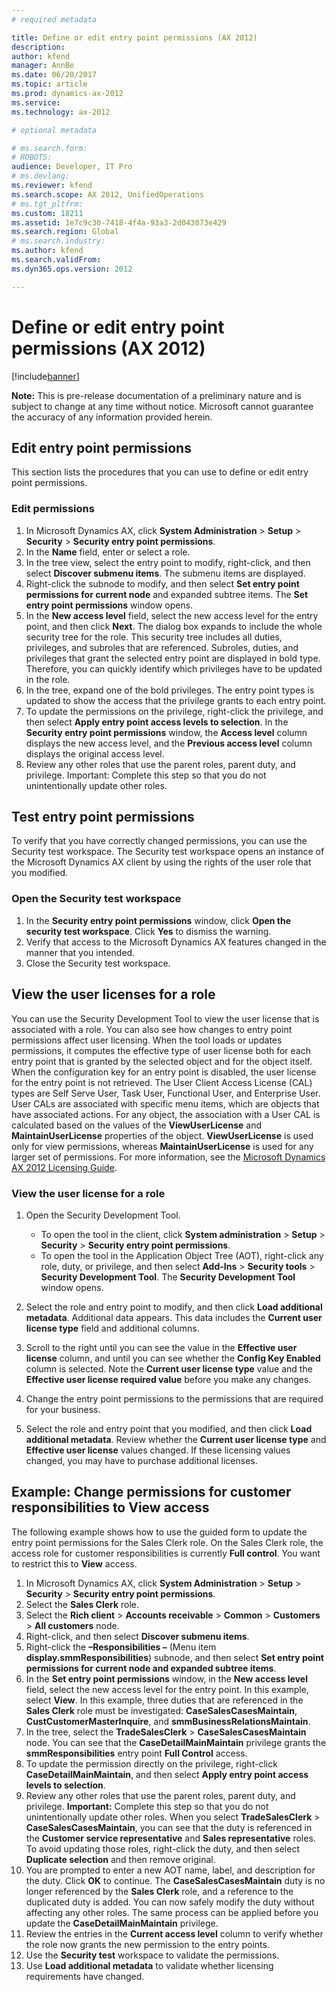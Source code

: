 ```yaml
---
# required metadata

title: Define or edit entry point permissions (AX 2012)
description: 
author: kfend
manager: AnnBe
ms.date: 06/20/2017
ms.topic: article
ms.prod: dynamics-ax-2012 
ms.service: 
ms.technology: ax-2012

# optional metadata

# ms.search.form: 
# ROBOTS: 
audience: Developer, IT Pro
# ms.devlang: 
ms.reviewer: kfend
ms.search.scope: AX 2012, UnifiedOperations
# ms.tgt_pltfrm: 
ms.custom: 18211
ms.assetid: 1e7c9c30-7418-4f4a-93a3-2d043073e429
ms.search.region: Global
# ms.search.industry: 
ms.author: kfend
ms.search.validFrom: 
ms.dyn365.ops.version: 2012

---
```


# Define or edit entry point permissions (AX 2012)

[!include[banner](../../includes/banner.md)]




**Note:** This is pre-release documentation of a preliminary nature and is subject to change at any time without notice. Microsoft cannot guarantee the accuracy of any information provided herein.

## Edit entry point permissions
This section lists the procedures that you can use to define or edit entry point permissions.

### Edit permissions

1.  In Microsoft Dynamics AX, click **System Administration** &gt; **Setup** &gt; **Security** &gt; **Security entry point permissions**.
2.  In the **Name** field, enter or select a role.
3.  In the tree view, select the entry point to modify, right-click, and then select **Discover submenu items**. The submenu items are displayed.
4.  Right-click the subnode to modify, and then select **Set entry point permissions for current node** and expanded subtree items. The **Set entry point permissions** window opens.
5.  In the **New access level** field, select the new access level for the entry point, and then click **Next**. The dialog box expands to include the whole security tree for the role. This security tree includes all duties, privileges, and subroles that are referenced. Subroles, duties, and privileges that grant the selected entry point are displayed in bold type. Therefore, you can quickly identify which privileges have to be updated in the role.
6.  In the tree, expand one of the bold privileges. The entry point types is updated to show the access that the privilege grants to each entry point.
7.  To update the permissions on the privilege, right-click the privilege, and then select **Apply entry point access levels to selection**. In the **Security entry point permissions** window, the **Access level** column displays the new access level, and the **Previous access level** column displays the original access level.
8.  Review any other roles that use the parent roles, parent duty, and privilege. Important: Complete this step so that you do not unintentionally update other roles.

## Test entry point permissions
To verify that you have correctly changed permissions, you can use the Security test workspace. The Security test workspace opens an instance of the Microsoft Dynamics AX client by using the rights of the user role that you modified.

### Open the Security test workspace

1.  In the **Security entry point permissions** window, click **Open the security test workspace**. Click **Yes** to dismiss the warning.
2.  Verify that access to the Microsoft Dynamics AX features changed in the manner that you intended.
3.  Close the Security test workspace.

## View the user licenses for a role
You can use the Security Development Tool to view the user license that is associated with a role. You can also see how changes to entry point permissions affect user licensing. When the tool loads or updates permissions, it computes the effective type of user license both for each entry point that is granted by the selected object and for the object itself. When the configuration key for an entry point is disabled, the user license for the entry point is not retrieved. The User Client Access License (CAL) types are Self Serve User, Task User, Functional User, and Enterprise User. User CALs are associated with specific menu items, which are objects that have associated actions. For any object, the association with a User CAL is calculated based on the values of the **ViewUserLicense** and **MaintainUserLicense** properties of the object. **ViewUserLicense** is used only for view permissions, whereas **MaintainUserLicense** is used for any larger set of permissions. For more information, see the [Microsoft Dynamics AX 2012 Licensing Guide](http://download.microsoft.com/download/C/1/0/C10B152C-9E2B-4A9D-BE1F-52718B94318B/Microsoft%20Dynamics%20AX%20Licensing%20Guide.pdf).

### View the user license for a role

1.  Open the Security Development Tool.
    -   To open the tool in the client, click **System administration** &gt; **Setup** &gt; **Security** &gt; **Security entry point permissions**.
    -   To open the tool in the Application Object Tree (AOT), right-click any role, duty, or privilege, and then select **Add-Ins** &gt; **Security tools** &gt; **Security Development Tool**. The **Security Development Tool** window opens.

2.  Select the role and entry point to modify, and then click **Load additional metadata**. Additional data appears. This data includes the **Current user license type** field and additional columns.
3.  Scroll to the right until you can see the value in the **Effective user license** column, and until you can see whether the **Config Key Enabled** column is selected. Note the **Current user license type** value and the **Effective user license required value** before you make any changes.
4.  Change the entry point permissions to the permissions that are required for your business.
5.  Select the role and entry point that you modified, and then click **Load additional metadata**. Review whether the **Current user license type** and **Effective user license** values changed. If these licensing values changed, you may have to purchase additional licenses.

## Example: Change permissions for customer responsibilities to View access
The following example shows how to use the guided form to update the entry point permissions for the Sales Clerk role. On the Sales Clerk role, the access role for customer responsibilities is currently **Full control**. You want to restrict this to **View** access.

1.  In Microsoft Dynamics AX, click **System Administration** &gt; **Setup** &gt; **Security** &gt; **Security entry point permissions**.
2.  Select the **Sales Clerk** role.
3.  Select the **Rich client** &gt; **Accounts receivable** &gt; **Common** &gt; **Customers** &gt; **All customers** node.
4.  Right-click, and then select **Discover submenu items**.
5.  Right-click the **–Responsibilities –** (Menu item **display.smmResponsibilities**) subnode, and then select **Set entry point permissions for current node and expanded subtree items**.
6.  In the **Set entry point permissions** window, in the **New access level** field, select the new access level for the entry point. In this example, select **View**. In this example, three duties that are referenced in the **Sales Clerk** role must be investigated: **CaseSalesCasesMaintain**, **CustCustomerMasterInquire**, and **smmBusinessRelationsMaintain**.
7.  In the tree, select the **TradeSalesClerk** &gt; **CaseSalesCasesMaintain** node. You can see that the **CaseDetailMainMaintain** privilege grants the **smmResponsibilities** entry point **Full Control** access.
8.  To update the permission directly on the privilege, right-click **CaseDetailMainMaintain**, and then select **Apply entry point access levels to selection**.
9.  Review any other roles that use the parent roles, parent duty, and privilege. **Important:** Complete this step so that you do not unintentionally update other roles. When you select **TradeSalesClerk** &gt; **CaseSalesCasesMaintain**, you can see that the duty is referenced in the **Customer service representative** and **Sales representative** roles. To avoid updating those roles, right-click the duty, and then select **Duplicate selection** and then remove original.
10. You are prompted to enter a new AOT name, label, and description for the duty. Click **OK** to continue. The **CaseSalesCasesMaintain** duty is no longer referenced by the **Sales Clerk** role, and a reference to the duplicated duty is added. You can now safely modify the duty without affecting any other roles. The same process can be applied before you update the **CaseDetailMainMaintain** privilege.
11. Review the entries in the **Current access level** column to verify whether the role now grants the new permission to the entry points.
12. Use the **Security test** workspace to validate the permissions.
13. Use **Load additional metadata** to validate whether licensing requirements have changed.




